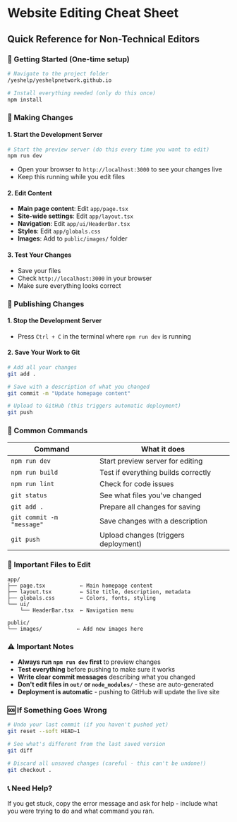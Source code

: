 # Website Editing Cheat Sheet

## Quick Reference for Non-Technical Editors

### 🚀 Getting Started (One-time setup)
```bash
# Navigate to the project folder
/yeshelp/yeshelpnetwork.github.io

# Install everything needed (only do this once)
npm install
```

### 📝 Making Changes

#### 1. Start the Development Server
```bash
# Start the preview server (do this every time you want to edit)
npm run dev
```
- Open your browser to `http://localhost:3000` to see your changes live
- Keep this running while you edit files

#### 2. Edit Content
- **Main page content**: Edit `app/page.tsx`
- **Site-wide settings**: Edit `app/layout.tsx`
- **Navigation**: Edit `app/ui/HeaderBar.tsx`
- **Styles**: Edit `app/globals.css`
- **Images**: Add to `public/images/` folder

#### 3. Test Your Changes
- Save your files
- Check `http://localhost:3000` in your browser
- Make sure everything looks correct

### 💾 Publishing Changes

#### 1. Stop the Development Server
- Press `Ctrl + C` in the terminal where `npm run dev` is running

#### 2. Save Your Work to Git
```bash
# Add all your changes
git add .

# Save with a description of what you changed
git commit -m "Update homepage content"

# Upload to GitHub (this triggers automatic deployment)
git push
```

### 🔧 Common Commands

| Command | What it does |
|---------|-------------|
| `npm run dev` | Start preview server for editing |
| `npm run build` | Test if everything builds correctly |
| `npm run lint` | Check for code issues |
| `git status` | See what files you've changed |
| `git add .` | Prepare all changes for saving |
| `git commit -m "message"` | Save changes with a description |
| `git push` | Upload changes (triggers deployment) |

### 📁 Important Files to Edit

```
app/
├── page.tsx           ← Main homepage content
├── layout.tsx         ← Site title, description, metadata
├── globals.css        ← Colors, fonts, styling
└── ui/
    └── HeaderBar.tsx  ← Navigation menu

public/
└── images/           ← Add new images here
```

### ⚠️ Important Notes

- **Always run `npm run dev` first** to preview changes
- **Test everything** before pushing to make sure it works
- **Write clear commit messages** describing what you changed
- **Don't edit files in `out/` or `node_modules/`** - these are auto-generated
- **Deployment is automatic** - pushing to GitHub will update the live site

### 🆘 If Something Goes Wrong

```bash
# Undo your last commit (if you haven't pushed yet)
git reset --soft HEAD~1

# See what's different from the last saved version
git diff

# Discard all unsaved changes (careful - this can't be undone!)
git checkout .
```

### 📞 Need Help?
If you get stuck, copy the error message and ask for help - include what you were trying to do and what command you ran.
